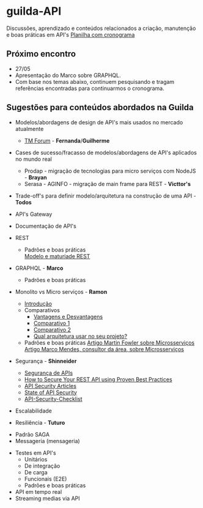 # guilda-API
Discussões, aprendizado e conteúdos relacionados a criação, manutenção e boas práticas em API's
[Planilha com cronograma](https://docs.google.com/spreadsheets/d/1tXKu1I4wGFTarD2l4iqRdla7UNU3CJMms7lyt--8Coc/edit#gid=0)

## Próximo encontro
- 27/05 
 - Apresentação do Marco sobre GRAPHQL.
 - Com base nos temas abaixo, continuem pesquisando e tragam referências encontradas para continuarmos o cronograma.
## Sugestões para conteúdos abordados na Guilda
- Modelos/abordagens de design de API's mais usados no mercado atualmente  
  * [TM Forum](https://www.tmforum.org/) - **Fernanda**/**Guilherme**

- Cases de sucesso/fracasso de modelos/abordagens de API's aplicados no mundo real
    * Prodap - migração de tecnologias para micro serviços com NodeJS - **Brayan**
    * Serasa - AGINFO - migração de main frame para REST - **Victtor's**
- Trade-off's para definir modelo/arquitetura na construção de uma API - **Todos**
- API's Gateway
- Documentação de API's
- REST
  - Padrões e boas práticas  
    [Modelo e maturiade REST](https://martinfowler.com/articles/richardsonMaturityModel.html "Richardson Maturity Model")
    
- GRAPHQL - **Marco**
  - Padrões e boas práticas 
  
- Monolito vs Micro serviços - **Ramon** 
  - [Introdução](https://dzone.com/articles/microservices-1-introduction-monolithic-vs-microse)
  - Comparativos
    * [Vantagens e Desvantagens](https://dev.to/alex_barashkov/microservices-vs-monolith-architecture-4l1m)
    * [Comparativo 1](https://dev.to/alex_barashkov/microservices-vs-monolith-architecture-4l1m)
    * [Comparativo 2](https://medium.com/@raycad.seedotech/monolithic-vs-microservice-architecture-e74bd951fc14)
    * [Qual arquitetura usar no seu projeto?](https://medium.freecodecamp.org/monolith-vs-microservices-which-architecture-is-right-for-your-team-bb840319d531)
  - Padrões e boas práticas
    [Artigo Martin Fowler sobre Microsserviços](https://martinfowler.com/articles/microservices.html "Microservices")  
    [Artigo Marco Mendes, consultor da área, sobre Microsserviços](https://marco-mendes.com/2016/11/26/microsservicos-e-outros-padroes-de-arquitetura-de-software/ "Microsserviços e Outros Padrões de Arquitetura de Software")
- Segurança - **Shinneider**
   * [Segurança de APIs](https://www.redhat.com/pt-br/topics/security/api-security)
   * [How to Secure Your REST API using Proven Best Practices](https://stormpath.com/blog/secure-your-rest-api-right-way)
   * [API Security Articles](https://apisecurity.io/)
   * [State of API Security](https://www.soapui.org/learn/security/state-of-api-security.html)
   * [API-Security-Checklist](https://github.com/shieldfy/API-Security-Checklist)
- Escalabilidade
- Resiliência - **Tuturo**
 * Padrão SAGA
 * Messageria (mensageria) 
- Testes em API's
  - Unitários
  - De integração
  - De carga
  - Funcionais (E2E)
  - Padrões e boas práticas
- API em tempo real
- Streaming medias via API
